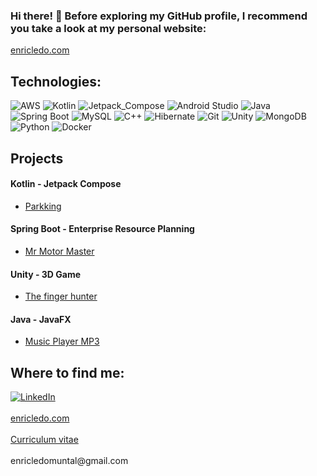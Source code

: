 ### Hi there! 👋 Before exploring my GitHub profile, I recommend you take a look at my personal website:
<div class="centered-text">
  <a href="https://enricledo.com">
    <span>enricledo.com</span>
  </a>
</div>

## Technologies:
![AWS](https://img.shields.io/badge/Amazon%20Web%20Services-F39800?style=for-the-badge&logo=amazon-aws&labelColor=101010)
![Kotlin](https://img.shields.io/badge/Kotlin-7F3F7F?style=for-the-badge&logo=kotlin&labelColor=101010)
![Jetpack_Compose](https://img.shields.io/badge/Jetpack%20Compose-72b3cc?style=for-the-badge&logo=jetpackcompose&labelColor=101010)
![Android Studio](https://img.shields.io/badge/Android_Studio-3DDC84?style=for-the-badge&logo=android-studio&labelColor=101010)
![Java](https://img.shields.io/badge/Java-FF0000?style=for-the-badge&logo=openjdk&labelColor=101010)
![Spring Boot](https://img.shields.io/badge/Spring_Boot-6DB33F?style=for-the-badge&logo=spring-boot&labelColor=101010)
![MySQL](https://img.shields.io/badge/MySQL-4479A1?style=for-the-badge&logo=mysql&labelColor=101010)
![C++](https://img.shields.io/badge/C++-00599C?style=for-the-badge&logo=c%2B%2B&labelColor=101010)
![Hibernate](https://img.shields.io/badge/Hibernate-59666C?style=for-the-badge&logo=hibernate&labelColor=101010)
![Git](https://img.shields.io/badge/Git-F05032?style=for-the-badge&logo=git&labelColor=101010)
![Unity](https://img.shields.io/badge/Unity-000000?style=for-the-badge&logo=unity&labelColor=101010)
![MongoDB](https://img.shields.io/badge/MongoDB-47A248?style=for-the-badge&logo=mongodb&labelColor=101010)
![Python](https://img.shields.io/badge/Python-F7D650?style=for-the-badge&logo=python&labelColor=101010)
![Docker](https://img.shields.io/badge/Docker%20Compose-1E60E2?style=for-the-badge&logo=docker&labelColor=101010)


## Projects
#### Kotlin - Jetpack Compose
- [Parkking](https://github.com/EnricLedo/ParkKing)
#### Spring Boot - Enterprise Resource Planning
- [Mr Motor Master](https://github.com/EnricLedo/MrMotorMaster)
#### Unity - 3D Game
- [The finger hunter](https://github.com/EnricLedo/3D-Game-Unity---The-finger-hunter)
#### Java - JavaFX
- [Music Player MP3](https://github.com/EnricLedo/MediaPlayerMP3JavaFX)


## Where to find me:
<a href="https://www.linkedin.com/in/enric-ledo-muntal-00b29a22b/">
  <img src="https://img.shields.io/badge/LinkedIn-0A66C2?style=for-the-badge&logo=linkedin&labelColor=101010" alt="LinkedIn">
</a>
<br>
<br>
<a href="https://enricledo.com">
  <span>enricledo.com</span>
</a>
<br>
<br>
<a href="CV_Enric_Ledo_21-05-24.pdf">
  <span>Curriculum vitae</span>
</a>
<br>
<br>
enricledomuntal@gmail.com
